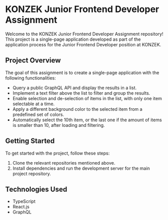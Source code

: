 # KONZEK Junior Frontend Developer Assignment

Welcome to the KONZEK Junior Frontend Developer Assignment repository! This project is a single-page application developed as part of the application process for the Junior Frontend Developer position at KONZEK.

## Project Overview

The goal of this assignment is to create a single-page application with the following functionalities:

- Query a public GraphQL API and display the results in a list.
- Implement a text filter above the list to filter and group the results.
- Enable selection and de-selection of items in the list, with only one item selectable at a time.
- Apply a different background color to the selected item from a predefined set of colors.
- Automatically select the 10th item, or the last one if the amount of items is smaller than 10, after loading and filtering.

## Getting Started

To get started with the project, follow these steps:

1. Clone the relevant repositories mentioned above.
2. Install dependencies and run the development server for the main project repository.

## Technologies Used

- TypeScript
- React.js
- GraphQL
